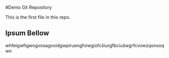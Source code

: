#Demo Git Repository

This is the first file in this repo.

## Ipsum Bellow

whfeigwfigwogvosagvoidgwpiruengfxiwgiofcšiurgfbciušwgrfcvowzqonxoqwn